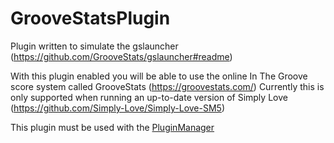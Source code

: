# GrooveStatsPlugin

Plugin written to simulate the gslauncher (https://github.com/GrooveStats/gslauncher#readme)

With this plugin enabled you will be able to use the online In The Groove score system called GrooveStats (https://groovestats.com/)
Currently this is only supported when running an up-to-date version of Simply Love (https://github.com/Simply-Love/Simply-Love-SM5)

This plugin must be used with the [PluginManager](../README.md)